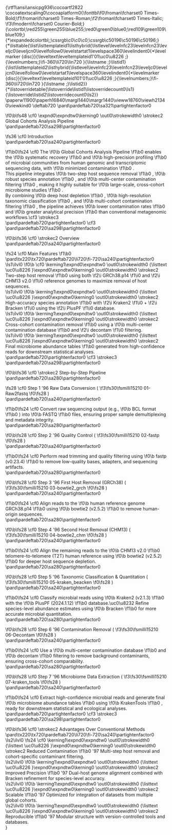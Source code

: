 {\rtf1\ansi\ansicpg936\cocoartf2822
\cocoatextscaling0\cocoaplatform0{\fonttbl\f0\froman\fcharset0 Times-Bold;\f1\froman\fcharset0 Times-Roman;\f2\froman\fcharset0 Times-Italic;
\f3\fmodern\fcharset0 Courier-Bold;}
{\colortbl;\red255\green255\blue255;\red0\green0\blue0;\red109\green109\blue109;}
{\*\expandedcolortbl;;\cssrgb\c0\c0\c0;\cssrgb\c50196\c50196\c50196;}
{\*\listtable{\list\listtemplateid1\listhybrid{\listlevel\levelnfc23\levelnfcn23\leveljc0\leveljcn0\levelfollow0\levelstartat1\levelspace360\levelindent0{\*\levelmarker \{disc\}}{\leveltext\leveltemplateid1\'01\uc0\u8226 ;}{\levelnumbers;}\fi-360\li720\lin720 }{\listname ;}\listid1}
{\list\listtemplateid2\listhybrid{\listlevel\levelnfc23\levelnfcn23\leveljc0\leveljcn0\levelfollow0\levelstartat1\levelspace360\levelindent0{\*\levelmarker \{disc\}}{\leveltext\leveltemplateid101\'01\uc0\u8226 ;}{\levelnumbers;}\fi-360\li720\lin720 }{\listname ;}\listid2}}
{\*\listoverridetable{\listoverride\listid1\listoverridecount0\ls1}{\listoverride\listid2\listoverridecount0\ls2}}
\paperw11900\paperh16840\margl1440\margr1440\vieww18760\viewh21340\viewkind0
\deftab720
\pard\pardeftab720\sa321\partightenfactor0

\f0\b\fs48 \cf0 \expnd0\expndtw0\kerning0
\outl0\strokewidth0 \strokec2 Global Cohorts Analysis Pipeline\
\pard\pardeftab720\sa298\partightenfactor0

\fs36 \cf0 Introduction\
\pard\pardeftab720\sa240\partightenfactor0

\f1\b0\fs24 \cf0 The 
\f0\b Global Cohorts Analysis Pipeline
\f1\b0  enables the 
\f0\b systematic recovery
\f1\b0  and 
\f0\b high-precision profiling
\f1\b0  of microbial communities from human genomic and transcriptomic sequencing data, with 
\f0\b minimized contamination
\f1\b0 .\
This pipeline integrates 
\f0\b two-step host sequence removal
\f1\b0 , 
\f0\b robust species annotation
\f1\b0 , and 
\f0\b multi-center contamination filtering
\f1\b0 , making it highly suitable for 
\f0\b large-scale, cross-cohort microbiome studies
\f1\b0 .\
By combining 
\f0\b deep host depletion
\f1\b0 , 
\f0\b high-resolution taxonomic classification
\f1\b0 , and 
\f0\b multi-cohort contamination filtering
\f1\b0 , the pipeline achieves 
\f0\b lower contamination rates
\f1\b0  and 
\f0\b greater analytical precision
\f1\b0  than conventional metagenomic workflows.\cf3 \strokec3 \
\pard\pardeftab720\partightenfactor0
\cf3 \
\pard\pardeftab720\sa298\partightenfactor0

\f0\b\fs36 \cf0 \strokec2 Overview\
\pard\pardeftab720\sa240\partightenfactor0

\fs24 \cf0 Main Features
\f1\b0 \
\pard\tx220\tx720\pardeftab720\li720\fi-720\sa240\partightenfactor0
\ls1\ilvl0
\f0\b \cf0 \kerning1\expnd0\expndtw0 \outl0\strokewidth0 {\listtext	\uc0\u8226 	}\expnd0\expndtw0\kerning0
\outl0\strokewidth0 \strokec2 Two-step host removal
\f1\b0  using both 
\f2\i GRCh38.p14
\f1\i0  and 
\f2\i CHM13 v2.0
\f1\i0  reference genomes to maximize removal of host sequences.\
\ls1\ilvl0
\f0\b \kerning1\expnd0\expndtw0 \outl0\strokewidth0 {\listtext	\uc0\u8226 	}\expnd0\expndtw0\kerning0
\outl0\strokewidth0 \strokec2 High-accuracy species annotation
\f1\b0  with 
\f2\i Kraken2
\f1\i0  + 
\f2\i Bracken
\f1\i0  using the 
\f2\i PlusPF
\f1\i0  database.\
\ls1\ilvl0
\f0\b \kerning1\expnd0\expndtw0 \outl0\strokewidth0 {\listtext	\uc0\u8226 	}\expnd0\expndtw0\kerning0
\outl0\strokewidth0 \strokec2 Cross-cohort contamination removal
\f1\b0  using a 
\f0\b multi-center contamination database
\f1\b0  and 
\f2\i decontam
\f1\i0  filtering.\
\ls1\ilvl0
\f0\b \kerning1\expnd0\expndtw0 \outl0\strokewidth0 {\listtext	\uc0\u8226 	}\expnd0\expndtw0\kerning0
\outl0\strokewidth0 \strokec2 Final microbiome abundance tables
\f1\b0  generated from high-confidence reads for downstream statistical analyses.\
\pard\pardeftab720\partightenfactor0
\cf3 \strokec3 \
\pard\pardeftab720\sa298\partightenfactor0

\f0\b\fs36 \cf0 \strokec2 Step-by-Step Pipeline\
\pard\pardeftab720\sa280\partightenfactor0

\fs28 \cf0 Step 1 \'96 Raw Data Conversion (
\f3\fs30\fsmilli15210 01-Raw2fastq
\f0\fs28 )\
\pard\pardeftab720\sa240\partightenfactor0

\f1\b0\fs24 \cf0 Convert raw sequencing output (e.g., 
\f0\b BCL format
\f1\b0 ) into 
\f0\b FASTQ
\f1\b0  files, ensuring proper sample demultiplexing and metadata integrity.\
\pard\pardeftab720\sa280\partightenfactor0

\f0\b\fs28 \cf0 Step 2 \'96 Quality Control (
\f3\fs30\fsmilli15210 02-fastp
\f0\fs28 )\
\pard\pardeftab720\sa240\partightenfactor0

\f1\b0\fs24 \cf0 Perform read trimming and quality filtering using 
\f0\b fastp (v0.23.4)
\f1\b0  to remove low-quality bases, adapters, and sequencing artifacts.\
\pard\pardeftab720\sa280\partightenfactor0

\f0\b\fs28 \cf0 Step 3 \'96 First Host Removal (GRCh38) (
\f3\fs30\fsmilli15210 03-bowtie2_grch
\f0\fs28 )\
\pard\pardeftab720\sa240\partightenfactor0

\f1\b0\fs24 \cf0 Align reads to the 
\f0\b human reference genome GRCh38.p14
\f1\b0  using 
\f0\b bowtie2 (v2.5.2)
\f1\b0  to remove human-origin sequences.\
\pard\pardeftab720\sa280\partightenfactor0

\f0\b\fs28 \cf0 Step 4 \'96 Second Host Removal (CHM13) (
\f3\fs30\fsmilli15210 04-bowtie2_chm
\f0\fs28 )\
\pard\pardeftab720\sa240\partightenfactor0

\f1\b0\fs24 \cf0 Align the remaining reads to the 
\f0\b CHM13 v2.0
\f1\b0  telomere-to-telomere (T2T) human reference using 
\f0\b bowtie2 (v2.5.2)
\f1\b0  for deeper host sequence depletion.\
\pard\pardeftab720\sa280\partightenfactor0

\f0\b\fs28 \cf0 Step 5 \'96 Taxonomic Classification & Quantitation (
\f3\fs30\fsmilli15210 05-kraken_beacken
\f0\fs28 )\
\pard\pardeftab720\sa240\partightenfactor0

\f1\b0\fs24 \cf0 Classify microbial reads using 
\f0\b Kraken2 (v2.1.3)
\f1\b0  with the 
\f0\b PlusPF (2024.1.12)
\f1\b0  database.\uc0\u8232 Refine species-level abundance estimates using 
\f0\b Bracken
\f1\b0  for more accurate microbial quantitation.\
\pard\pardeftab720\sa280\partightenfactor0

\f0\b\fs28 \cf0 Step 6 \'96 Contamination Removal (
\f3\fs30\fsmilli15210 06-Decontam
\f0\fs28 )\
\pard\pardeftab720\sa240\partightenfactor0

\f1\b0\fs24 \cf0 Use a 
\f0\b multi-center contamination database
\f1\b0  and 
\f0\b decontam
\f1\b0  filtering to remove background contaminants, ensuring cross-cohort comparability.\
\pard\pardeftab720\sa280\partightenfactor0

\f0\b\fs28 \cf0 Step 7 \'96 Microbiome Data Extraction (
\f3\fs30\fsmilli15210 07-kraken_tools
\f0\fs28 )\
\pard\pardeftab720\sa240\partightenfactor0

\f1\b0\fs24 \cf0 Extract high-confidence microbial reads and generate final 
\f0\b microbiome abundance tables
\f1\b0  using 
\f0\b KrakenTools
\f1\b0 , ready for downstream statistical and ecological analyses.\
\pard\pardeftab720\partightenfactor0
\cf3 \strokec3 \
\pard\pardeftab720\sa298\partightenfactor0

\f0\b\fs36 \cf0 \strokec2 Advantages Over Conventional Methods\
\pard\tx220\tx720\pardeftab720\li720\fi-720\sa240\partightenfactor0
\ls2\ilvl0
\fs24 \cf0 \kerning1\expnd0\expndtw0 \outl0\strokewidth0 {\listtext	\uc0\u8226 	}\expnd0\expndtw0\kerning0
\outl0\strokewidth0 \strokec2 Reduced Contamination
\f1\b0  \'97 Multi-step host removal and cohort-specific contaminant filtering.\
\ls2\ilvl0
\f0\b \kerning1\expnd0\expndtw0 \outl0\strokewidth0 {\listtext	\uc0\u8226 	}\expnd0\expndtw0\kerning0
\outl0\strokewidth0 \strokec2 Improved Precision
\f1\b0  \'97 Dual-host genome alignment combined with Bracken refinement for species-level accuracy.\
\ls2\ilvl0
\f0\b \kerning1\expnd0\expndtw0 \outl0\strokewidth0 {\listtext	\uc0\u8226 	}\expnd0\expndtw0\kerning0
\outl0\strokewidth0 \strokec2 Scalable
\f1\b0  \'97 Optimized for integration of datasets from multiple global cohorts.\
\ls2\ilvl0
\f0\b \kerning1\expnd0\expndtw0 \outl0\strokewidth0 {\listtext	\uc0\u8226 	}\expnd0\expndtw0\kerning0
\outl0\strokewidth0 \strokec2 Reproducible
\f1\b0  \'97 Modular structure with version-controlled tools and databases.\
}